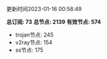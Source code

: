 更新时间2023-01-16 00:58:49

**总订阅: 73**
**总节点: 2139**
**有效节点: 574**
- trojan节点: 245
- v2ray节点: 154
- ss节点: 175
